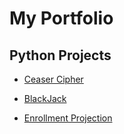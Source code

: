 # My Portfolio

<h2>Python Projects</h2>

<ul>
    <a href="https://github.com/sachinrace/Cipher"><li>Ceaser Cipher</li></a>
</ul>
<ul>
    <a href="https://github.com/sachinrace/BlackJack"><li>BlackJack</li></a>
</ul>
<ul>
    <a href="https://github.com/sachinrace/Enrollment-Projection"><li>Enrollment Projection</li></a>
</ul>
